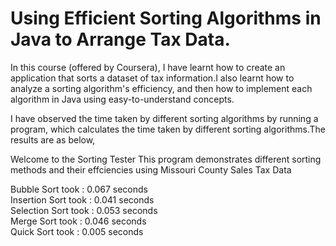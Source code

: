# Using Efficient Sorting Algorithms in Java to Arrange Tax Data.

In this course (offered by Coursera), I have learnt how to create an application that sorts a dataset of tax information.I also learnt how to analyze a sorting algorithm's efficiency, and then how to implement each algorithm in Java using easy-to-understand concepts.

I have observed the time taken by different sorting algorithms by running a program, which calculates the time taken by different sorting algorithms.The results are as below,


Welcome to the Sorting Tester
This program demonstrates different sorting methods and their effciencies using Missouri County Sales Tax Data    

Bubble Sort took    : 0.067 seconds  
Insertion Sort took : 0.041 seconds  
Selection Sort took : 0.053 seconds  
Merge Sort took     : 0.046 seconds  
Quick Sort took     : 0.005 seconds
